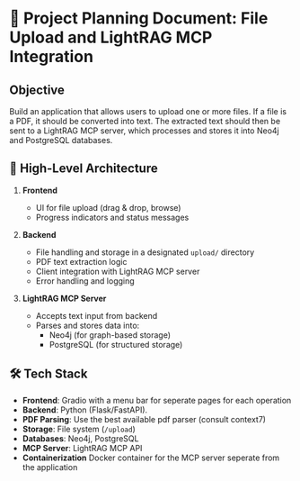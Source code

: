 
# 📄 Project Planning Document: File Upload and LightRAG MCP Integration

## Objective
Build an application that allows users to upload one or more files. If a file is a PDF, it should be converted into text. The extracted text should then be sent to a LightRAG MCP server, which processes and stores it into Neo4j and PostgreSQL databases.

## 📁 High-Level Architecture
1. **Frontend**
   - UI for file upload (drag & drop, browse)
   - Progress indicators and status messages

2. **Backend**
   - File handling and storage in a designated `upload/` directory
   - PDF text extraction logic
   - Client integration with LightRAG MCP server
   - Error handling and logging

3. **LightRAG MCP Server**
   - Accepts text input from backend
   - Parses and stores data into:
     - Neo4j (for graph-based storage)
     - PostgreSQL (for structured storage)

## 🛠️ Tech Stack
- **Frontend**: Gradio with a menu bar for seperate pages for each operation
- **Backend**: Python (Flask/FastAPI).
- **PDF Parsing**: Use the best available pdf parser (consult context7)
- **Storage**: File system (`/upload`)
- **Databases**: Neo4j, PostgreSQL
- **MCP Server**: LightRAG MCP API
- **Containerization** Docker container for the MCP server seperate from the application
